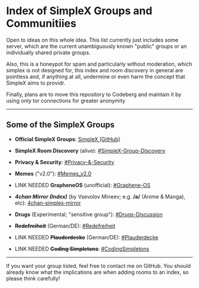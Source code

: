 # Index of SimpleX Groups and Communitiies

Open to ideas on this whole idea. This list currently just includes some server, which are the current unambiguously known "public" groups or an individually shared private groups.

Also, this is a honeypot for spam and particularly without moderation, which simplex is not designed for, this index and room discovery in general are pointless and, if anything at all, undermine or even harm the concept that SimpleX aims to providr. 

Finally, plans are to move this repository to Codeberg and maintain it by using only tor connections for greater anonymity


---


## Some of the SimpleX Groups

- **Official SimpleX Groups**: [SimpleX (GitHub)](TODO)

- **SimpleX Room Discovery** (alive): [#SimpleX-Group-Discovery](TODO)

- **Privacy & Security**: [#Privacy-&-Security](TODO)

- **Memes** ("v2.0"): [#Memes_v2.0](TODO)

- LINK NEEDED **GrapheneOS** (unofficial): [#Graphene-OS]()

- ***4chan Mirror (Index)*** (by Vsevolov Mineev; e.g. **/a/** (Anime & Manga), etc): [4chan-simplex-mirror](https://github.com/vsevolod-mineev/4chan-simplex-mirror/)

- **Drugs** (Experimental; "sensitive group"): [#Drugs-Discussion]()

- ~~**Redefreiheit**~~ (German/DE): [#Redefreiheit](TDOO)

- LINK NEEDED ~~**Plauderdecke**~~ (German/DE): [#Plauderdecke]()

- LINK NEEDED ~~**Coding Simpletons**~~: [#CodingSimpletons]()


---

 
If you want your group listed, feel free to contact me on GitHub. You should already know what the implications are when adding rooms to an index, so please think carefully!
